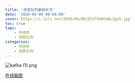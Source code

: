 ```yaml
---
title: '消息队列基础补充'
date: '2020-04-08 00:00:00'
cover: https://i.loli.net/2020/04/08/QlkTUGNtbAL3gx5.jpg
toc: true
tags:
    - 中间件
    - 消息队列
categories:
    - 中间件
    - 消息队列
---
```


![kafka (1).png](https://i.loli.net/2020/04/07/xIej7suwfgq83MY.png)

[在线脑图](https://app.gitmind.cn/doc/8dc334279)

